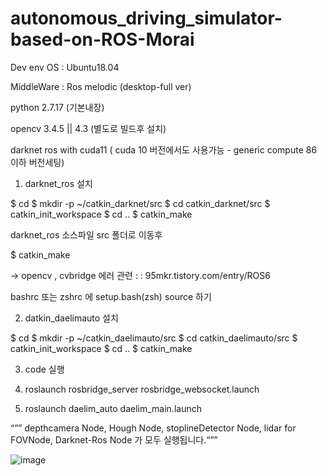 # autonomous_driving_simulator-based-on-ROS-Morai

Dev env
OS : Ubuntu18.04

MiddleWare : Ros melodic (desktop-full ver)

python 2.7.17 (기본내장)

opencv 3.4.5 || 4.3 (별도로 빌드후 설치)

darknet ros with cuda11 ( cuda 10 버전에서도 사용가능  - generic compute 86 이하 버전세팅)

1. darknet_ros 설치

$ cd
$ mkdir -p ~/catkin_darknet/src
$ cd catkin_darknet/src
$ catkin_init_workspace
$ cd ..
$ catkin_make

darknet_ros 소스파일 src 폴더로 이동후

$ catkin_make

→ opencv , cvbridge 에러 관련 : : 95mkr.tistory.com/entry/ROS6

bashrc 또는 zshrc 에 setup.bash(zsh) source 하기

2. datkin_daelimauto 설치

$ cd
$ mkdir -p ~/catkin_daelimauto/src
$ cd catkin_daelimauto/src
$ catkin_init_workspace
$ cd ..
$ catkin_make

3. code 실행
1. roslaunch rosbridge_server rosbridge_websocket.launch

2. roslaunch daelim_auto daelim_main.launch 

“”” depthcamera Node, Hough Node, stoplineDetector Node, lidar for FOVNode, Darknet-Ros Node 가 모두 실행됩니다.“””

![image](https://user-images.githubusercontent.com/95605860/160551629-50db0005-a50c-4a95-b56e-1214ab26cc2e.png)
